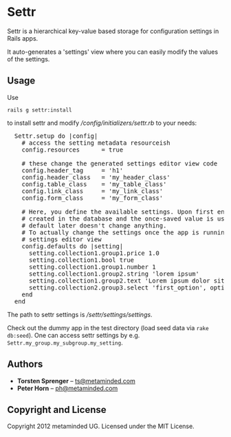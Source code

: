 Settr
=====

Settr is a hierarchical key-value based storage for configuration settings in Rails apps.

It auto-generates a 'settings' view where you can easily modify the values of the settings.

Usage
-----

Use

`rails g settr:install`

to install settr and modify */config/initializers/settr.rb* to your needs:

<pre>
  Settr.setup do |config|
    # access the setting metadata resourceish
    config.resources      = true

    # these change the generated settings editor view code
    config.header_tag     = 'h1'
    config.header_class   = 'my_header_class'
    config.table_class    = 'my_table_class'
    config.link_class     = 'my_link_class'
    config.form_class     = 'my_form_class'

    # Here, you define the available settings. Upon first encounter, they're
    # created in the database and the once-saved value is used, changing the
    # default later doesn't change anything.
    # To actually change the settings once the app is running, use the provided
    # settings editor view
    config.defaults do |setting|
      setting.collection1.group1.price 1.0
      setting.collection1.bool true
      setting.collection1.group1.number 1
      setting.collection1.group2.string 'lorem ipsum'
      setting.collection1.group2.text 'Lorem ipsum dolor sit amet, consectetur adipisicing elit, sed do eiusmod tempor incididunt ut labore et dolore magna aliqua.', typ: 'text'
      setting.collection2.group3.select 'first_option', options: ['first_option', 'second_option', 'third_option']
    end
  end
</pre>

The path to settr settings is */settr/settings/settings*.

Check out the dummy app in the test directory (load seed data via `rake db:seed`).
One can access settr settings by e.g. `Settr.my_group.my_subgroup.my_setting`.

Authors
-------

* **Torsten Sprenger** – [ts@metaminded.com](mailto:ts@metaminded.com)
* **Peter Horn** – [ph@metaminded.com](mailto:ph@metaminded.com)

Copyright and License
---------------------

Copyright 2012 metaminded UG. Licensed under the MIT License.